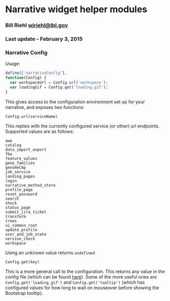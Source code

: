 # Narrative widget helper modules
### Bill Riehl <wjriehl@lbl.gov>
### Last update - February 3, 2015

### Narrative Config
Usage:
```Javascript
define(['narrativeConfig'],
function(Config) {
  var workspaceUrl = Config.url('workspace');
  var loadingGif = Config.get('loading_gif');
}
```

This gives access to the configuration environment set up for your narrative, and exposes two functions:
```
Config.url(serviceName)
```
This replies with the currently configured service (or other) url endpoints. Supported values are as follows:
```
awe
catalog
data_import_export
fba
feature_values
gene_families
genomeCmp
job_service
landing_pages
login
narrative_method_store
profile_page
reset_password
search
shock
status_page
submit_jira_ticket
transform
trees
ui_common_root
update_profile
user_and_job_state
version_check
workspace
```

Using an unknown value returns `undefined`

```
Config.get(key)
```
This is a more general call to the configuration. This returns any value in the config file (which can be found [here](../../src/config.json)). Some of the more useful ones are `Config.get('loading_gif')` and `Config.get('tooltip')` (which has configured values for how long to wait on mouseover before showing the Bootstrap tooltip).
